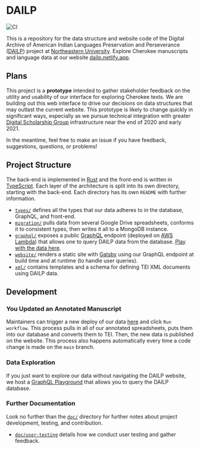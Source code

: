 # DAILP

![CI](https://github.com/NEU-DSG/dailp-encoding/workflows/CI/badge.svg)

This is a repository for the data structure and website code of the Digital Archive of American Indian Languages Preservation and Perseverance ([DAILP](https://dailp.northeastern.edu)) project at [Northeastern University](https://northeastern.edu).
Explore Cherokee manuscripts and language data at our website [dailp.netlify.app](https://dailp.netlify.app).

## Plans

This project is a **prototype** intended to gather stakeholder feedback on the utility and usability of our interface for exploring Cherokee texts.
We are building out this web interface to drive our decisions on data structures that may outlast the current website.
This prototype is likely to change quickly in significant ways, especially as we pursue technical integration with greater [Digital Scholarship Group](https://dsg.northeastern.edu/) infrastructure near the end of 2020 and early 2021.

In the meantime, feel free to make an issue if you have feedback, suggestions, questions, or problems!

## Project Structure

The back-end is implemented in [Rust](https://rust-lang.org) and the front-end is written in [TypeScript](https://www.typescriptlang.org/).
Each layer of the architecture is split into its own directory, starting with the back-end.
Each directory has its own `README` with further information.

- [`types/`](types) defines all the types that our data adheres to in the database, GraphQL, and front-end.
- [`migration/`](migration) pulls data from several Google Drive spreadsheets, conforms it to consistent types, then writes it all to a MongoDB instance.
- [`graphql/`](graphql) exposes a public [GraphQL](https://graphql.org/) endpoint (deployed on [AWS Lambda](https://aws.amazon.com/lambda/)) that allows one to query DAILP data from the database.
  [Play with the data here](https://dailp.northeastern.edu/graphql).
- [`website/`](website) renders a static site with [Gatsby](https://gatsbyjs.org/) using our GraphQL endpoint at build time and at runtime (to handle user queries).
- [`xml/`](xml) contains templates and a schema for defining TEI XML documents using DAILP data.

## Development

### You Updated an Annotated Manuscript

Maintainers can trigger a new deploy of our data [here](https://github.com/NEU-DSG/dailp-encoding/actions?query=workflow%3ACI) and click `Run workflow`.
This process pulls in all of our annotated spreadsheets, puts them into our database and converts them to TEI.
Then, the new data is published on the website.
This process also happens automatically every time a code change is made on the `main` branch.

### Data Exploration

If you just want to explore our data without navigating the DAILP website, we host a [GraphQL Playground](https://dailp.northeastern.edu/graphql) that allows you to query the DAILP database.

### Further Documentation

Look no further than the [`doc/`](doc) directory for further notes about project development, testing, and contribution.

- [`doc/user-testing`](doc/user-testing.md) details how we conduct user testing and gather feedback.
